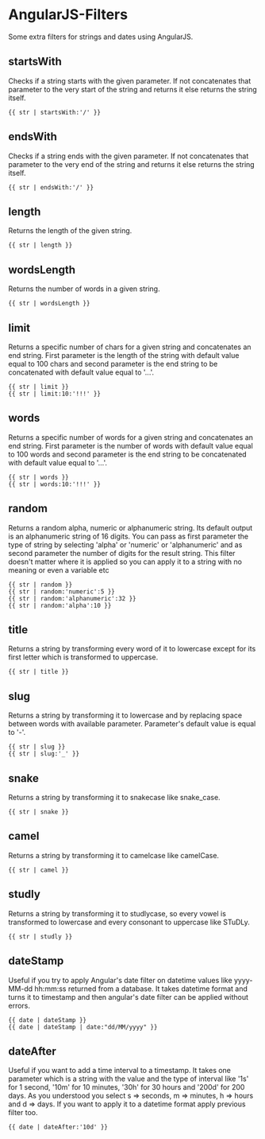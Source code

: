 # AngularJS-Filters #

Some extra filters for strings and dates using AngularJS.

## startsWith ##

Checks if a string starts with the given parameter. If not concatenates that parameter to the very start of the string and returns it else returns the string itself.

    {{ str | startsWith:'/' }}

## endsWith ##

Checks if a string ends with the given parameter. If not concatenates that parameter to the very end of the string and returns it else returns the string itself.

    {{ str | endsWith:'/' }}

## length ##

Returns the length of the given string.

    {{ str | length }}

## wordsLength ##

Returns the number of words in a given string.

    {{ str | wordsLength }}

## limit ##

Returns a specific number of chars for a given string and concatenates an end string. First parameter is the length of the string with default value equal to 100 chars and second parameter is the end string to be concatenated with default value equal to '...'. 
    
    {{ str | limit }}   
    {{ str | limit:10:'!!!' }}

## words ##

Returns a specific number of words for a given string and concatenates an end string. First parameter is the number of words with default value equal to 100 words and second parameter is the end string to be concatenated with default value equal to '...'. 

    {{ str | words }}   
    {{ str | words:10:'!!!' }}

## random ##

Returns a random alpha, numeric or alphanumeric string. Its default output is an alphanumeric string of 16 digits. You can pass as first parameter the type of string by selecting 'alpha' or 'numeric' or 'alphanumeric' and as second parameter the number of digits for the result string. This filter doesn't matter where it is applied so you can apply it to a string with no meaning or even a variable etc 

    {{ str | random }}  
    {{ str | random:'numeric':5 }}  
    {{ str | random:'alphanumeric':32 }}  
    {{ str | random:'alpha':10 }}

## title ##

Returns a string by transforming every word of it to lowercase except for its first letter which is transformed to uppercase. 

    {{ str | title }}

## slug ##

Returns a string by transforming it to lowercase and by replacing space between words with available parameter. Parameter's default value is equal to '-'. 

    {{ str | slug }}   
    {{ str | slug:'_' }}

## snake ##

Returns a string by transforming it to snakecase like snake_case. 

    {{ str | snake }}

## camel ##

Returns a string by transforming it to camelcase like camelCase. 

    {{ str | camel }}
## studly ##

Returns a string by transforming it to studlycase, so every vowel is transformed to lowercase and every consonant to uppercase like STuDLy.

    {{ str | studly }}

## dateStamp ##

Useful if you try to apply Angular's date filter on datetime values like yyyy-MM-dd hh:mm:ss returned from a database. It takes datetime format and turns it to timestamp and then angular's date filter can be applied without errors.

    {{ date | dateStamp }}  
    {{ date | dateStamp | date:"dd/MM/yyyy" }}

## dateAfter ##

Useful if you want to add a time interval to a timestamp. It takes one parameter which is a string with the value and the type of interval like '1s' for 1 second, '10m' for 10 minutes, '30h' for 30 hours and '200d' for 200 days. As you understood you select s => seconds, m => minutes, h => hours and d => days. If you want to apply it to a datetime format apply previous filter too.

    {{ date | dateAfter:'10d' }} 
